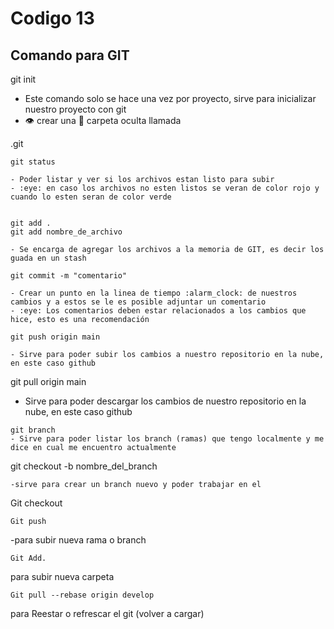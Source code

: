 # Codigo 13

## Comando para GIT

git init
- Este comando solo se hace una vez por proyecto, sirve para inicializar nuestro proyecto con git
- :eye: crear una :file_folder: carpeta oculta llamada 

.git
```
git status

- Poder listar y ver si los archivos estan listo para subir
- :eye: en caso los archivos no esten listos se veran de color rojo y cuando lo esten seran de color verde


git add .
git add nombre_de_archivo

- Se encarga de agregar los archivos a la memoria de GIT, es decir los guada en un stash

git commit -m "comentario"

- Crear un punto en la linea de tiempo :alarm_clock: de nuestros cambios y a estos se le es posible adjuntar un comentario
- :eye: Los comentarios deben estar relacionados a los cambios que hice, esto es una recomendación

git push origin main

- Sirve para poder subir los cambios a nuestro repositorio en la nube, en este caso github
```
git pull origin main

- Sirve para poder descargar los cambios de nuestro repositorio en la nube, en este caso github

```
git branch
- Sirve para poder listar los branch (ramas) que tengo localmente y me dice en cual me encuentro actualmente

```
git checkout -b nombre_del_branch
```
-sirve para crear un branch nuevo y poder trabajar en el

```
Git checkout 
```
Git push
```
-para subir nueva rama o branch

```
Git Add.
```
para subir nueva carpeta

```
Git pull --rebase origin develop
```
para Reestar o refrescar el git (volver a cargar)

